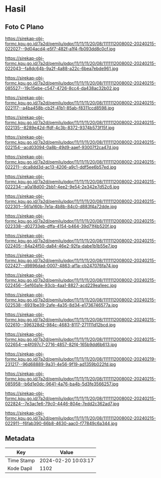 # Hasil

## Foto C Plano

https://sirekap-obj-formc.kpu.go.id/7a2d/pemilu/pdpr/11/11/11/20/08/1111112008002-20240215-022027--9d04acd4-e5f7-482f-a1f4-fb093dd8c0cf.jpg

https://sirekap-obj-formc.kpu.go.id/7a2d/pemilu/pdpr/11/11/11/20/08/1111112008002-20240215-022043--fa8dc64b-9a2f-4a88-a22c-6bea7ebde961.jpg

https://sirekap-obj-formc.kpu.go.id/7a2d/pemilu/pdpr/11/11/11/20/08/1111112008002-20240215-085527--19c15ebe-c547-4726-8cc4-da438ac32b02.jpg

https://sirekap-obj-formc.kpu.go.id/7a2d/pemilu/pdpr/11/11/11/20/08/1111112008002-20240215-022117--a4ba458b-cb2f-41b1-85ab-f8311ccd8598.jpg

https://sirekap-obj-formc.kpu.go.id/7a2d/pemilu/pdpr/11/11/11/20/08/1111112008002-20240215-022135--8289e42d-ffdf-4c3b-8372-9374b573f15f.jpg

https://sirekap-obj-formc.kpu.go.id/7a2d/pemilu/pdpr/11/11/11/20/08/1111112008002-20240215-022154--acd03094-0a8b-49d9-aaef-93007f2ca47d.jpg

https://sirekap-obj-formc.kpu.go.id/7a2d/pemilu/pdpr/11/11/11/20/08/1111112008002-20240215-022211--dca8dd3d-ac13-4206-a9c1-ddf5ee6b57ed.jpg

https://sirekap-obj-formc.kpu.go.id/7a2d/pemilu/pdpr/11/11/11/20/08/1111112008002-20240215-022234--a0a18d00-2bb1-4ee2-9e54-2e342e7d52c6.jpg

https://sirekap-obj-formc.kpu.go.id/7a2d/pemilu/pdpr/11/11/11/20/08/1111112008002-20240215-022301--561a160b-7e1a-4b8b-84c0-d883f4a72dde.jpg

https://sirekap-obj-formc.kpu.go.id/7a2d/pemilu/pdpr/11/11/11/20/08/1111112008002-20240215-022338--d02733eb-dffa-4154-b464-39d71f4b520f.jpg

https://sirekap-obj-formc.kpu.go.id/7a2d/pemilu/pdpr/11/11/11/20/08/1111112008002-20240215-022405--84a24f50-da84-46e2-92fa-dabe1b1b55e7.jpg

https://sirekap-obj-formc.kpu.go.id/7a2d/pemilu/pdpr/11/11/11/20/08/1111112008002-20240215-022427--d9896dad-0007-4863-af1a-cb247076fa74.jpg

https://sirekap-obj-formc.kpu.go.id/7a2d/pemilu/pdpr/11/11/11/20/08/1111112008002-20240215-022456--5ef60a1e-93cb-4aa1-8827-acd229ea1eec.jpg

https://sirekap-obj-formc.kpu.go.id/7a2d/pemilu/pdpr/11/11/11/20/08/1111112008002-20240215-022538--6931be39-2afe-4a35-8d34-e1736746577a.jpg

https://sirekap-obj-formc.kpu.go.id/7a2d/pemilu/pdpr/11/11/11/20/08/1111112008002-20240215-022610--396328d2-984c-4683-8117-271111d12bcd.jpg

https://sirekap-obj-formc.kpu.go.id/7a2d/pemilu/pdpr/11/11/11/20/08/1111112008002-20240215-022654--e4f097c7-2716-4857-82f4-165b9dd6b613.jpg

https://sirekap-obj-formc.kpu.go.id/7a2d/pemilu/pdpr/11/11/11/20/08/1111112008002-20240219-231217--96d68889-9a31-4e56-9f19-ad1359b022fd.jpg

https://sirekap-obj-formc.kpu.go.id/7a2d/pemilu/pdpr/11/11/11/20/08/1111112008002-20240215-085958--b6d1e0dc-9641-4a76-ba4b-5d3fe3566257.jpg

https://sirekap-obj-formc.kpu.go.id/7a2d/pemilu/pdpr/11/11/11/20/08/1111112008002-20240215-022824--7e3ac1e6-79c0-4446-804e-7edd2c362ad7.jpg

https://sirekap-obj-formc.kpu.go.id/7a2d/pemilu/pdpr/11/11/11/20/08/1111112008002-20240215-022911--f6fab390-66b8-4630-aac0-f77849c6a344.jpg


## Metadata

| Key        | Value               |
| ---------- | ------------------- |
| Time Stamp | 2024-02-20 10:03:17 |
| Kode Dapil | 1102                |



